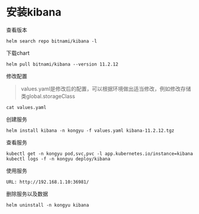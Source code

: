 # 安装kibana

查看版本

```
helm search repo bitnami/kibana -l
```

下载chart

```
helm pull bitnami/kibana --version 11.2.12
```

修改配置

> values.yaml是修改后的配置，可以根据环境做出适当修改，例如修改存储类global.storageClass
>

```
cat values.yaml
```

创建服务

```shell
helm install kibana -n kongyu -f values.yaml kibana-11.2.12.tgz
```

查看服务

```
kubectl get -n kongyu pod,svc,pvc -l app.kubernetes.io/instance=kibana
kubectl logs -f -n kongyu deploy/kibana
```

使用服务

```
URL: http://192.168.1.10:36981/
```

删除服务以及数据

```
helm uninstall -n kongyu kibana
```

